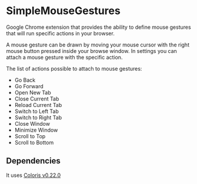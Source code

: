 # SimpleMouseGestures

Google Chrome extension that provides the ability to define mouse gestures that will run specific actions in your browser.

A mouse gesture can be drawn by moving your mouse cursor with the right mouse button pressed inside your browse window. In settings you can attach a mouse gesture with the specific action.

The list of actions possible to attach to mouse gestures:

- Go Back
- Go Forward
- Open New Tab
- Close Current Tab
- Reload Current Tab
- Switch to Left Tab
- Switch to Right Tab
- Close Window
- Minimize Window
- Scroll to Top
- Scroll to Bottom

## Dependencies

It uses [Coloris v0.22.0](https://github.com/mdbassit/Coloris)

